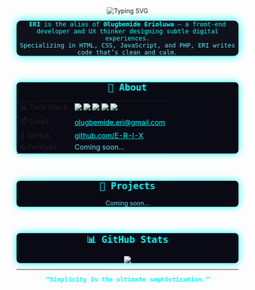 <!-- Profile README for ERI (Olugbemide Erioluwa) -->

<p align="center">
  <img src="https://readme-typing-svg.demolab.com?font=Orbitron&size=28&duration=3500&pause=1000&color=00FFFF&vCenter=true&center=true&width=700&lines=ERI+%E2%80%94+Web+Developer;UX+Designer+%7C+Front-End+Specialist;Code+that%E2%80%99s+Clean+and+Calm+%F0%9F%92%AA" alt="Typing SVG">
</p>

<p align="center" style="font-family:'Share Tech Mono', 'Orbitron', monospace; color:#00ffff; background:#10121b; border-radius:10px; box-shadow:0 0 20px #00ffff;">
  <b>ERI</b> is the alias of <b>Olugbemide Erioluwa</b> — a front-end developer and UX thinker designing subtle digital experiences.<br>
  <span style="color:#67e8f9;">Specializing in HTML, CSS, JavaScript, and PHP, ERI writes code that’s clean and calm.</span>
</p>

<br/>

<div align="center" style="background:#0a0a15; border-radius:8px; box-shadow:0 0 16px #00ffff;">
  
  <h2 style="font-family:'Orbitron', 'Share Tech Mono', monospace; color:#00FFFF;">🧠 About</h2>
  
  <table>
    <tr>
      <td><b>💻 Tech Stack</b></td>
      <td>
        <img src="https://img.shields.io/badge/HTML5-0a0a15?style=for-the-badge&logo=html5&logoColor=00ffff"/>
        <img src="https://img.shields.io/badge/CSS3-0a0a15?style=for-the-badge&logo=css3&logoColor=00ffff"/>
        <img src="https://img.shields.io/badge/JavaScript-0a0a15?style=for-the-badge&logo=javascript&logoColor=00ffff"/>
        <img src="https://img.shields.io/badge/PHP-0a0a15?style=for-the-badge&logo=php&logoColor=00ffff"/>
        <img src="https://img.shields.io/badge/C-0a0a15?style=for-the-badge&logo=c&logoColor=00ffff"/>
      </td>
    </tr>
    <tr>
      <td><b>📫 Email</b></td>
      <td>
        <a href="mailto:olugbemide.eri@gmail.com" style="color:#00ffff;">olugbemide.eri@gmail.com</a>
      </td>
    </tr>
    <tr>
      <td><b>🐙 GitHub</b></td>
      <td>
        <a href="https://github.com/E-R-I-X" style="color:#00ffff;">github.com/E-R-I-X</a>
      </td>
    </tr>
    <tr>
      <td><b>🌐 Portfolio</b></td>
      <td>
        <span style="color:#67e8f9;">Coming soon...</span>
      </td>
    </tr>
  </table>

</div>

<br/>

<div align="center" style="background:#0a0a15; border-radius:8px; box-shadow:0 0 16px #00ffff;">
  <h2 style="font-family:'Orbitron', 'Share Tech Mono', monospace; color:#00FFFF;">📁 Projects</h2>
  <p style="color:#67e8f9;">Coming soon...</p>
</div>

<br/>

<div align="center" style="background:#0a0a15; border-radius:8px; box-shadow:0 0 16px #00ffff;">
  <h2 style="font-family:'Orbitron', 'Share Tech Mono', monospace; color:#00FFFF;">📊 GitHub Stats</h2>
  <img src="https://github-readme-stats.vercel.app/api?username=E-R-I-X&show_icons=true&theme=tokyonight&hide_border=true&title_color=00ffff&icon_color=00ffff&text_color=67e8f9&bg_color=0a0a15"/>
</div>

---

<p align="center" style="color:#00ffff; font-family:'Share Tech Mono', 'Orbitron', monospace;">
  <b>“Simplicity is the ultimate sophistication.”</b>
</p>

<!--
Fonts: Orbitron, Share Tech Mono (Google Fonts)
Aesthetic: Neon blue, dark backgrounds, clean & minimal
-->
